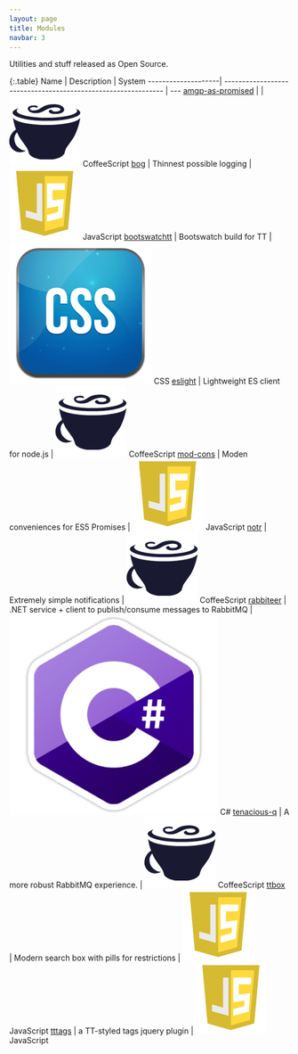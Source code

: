 ```yaml
---
layout: page
title: Modules
navbar: 3
---
```


Utilities and stuff released as Open Source.

{:.table}
Name                | Description                                                   | System
--------------------| ------------------------------------------------------------- | ---
[amgp-as-promised]	|                                                               | ![](images/coffee_logo.png) CoffeeScript
[bog]				| Thinnest possible logging                                     | ![](images/javascript_logo.png) JavaScript
[bootswatchtt]		| Bootswatch build for TT                                       | ![](images/css_logo.png) CSS
[eslight]			| Lightweight ES client for node.js                             | ![](images/coffee_logo.png) CoffeeScript
[mod-cons]          | Moden conveniences for ES5 Promises                           | ![](images/javascript_logo.png) JavaScript
[notr]				| Extremely simple notifications                                | ![](images/coffee_logo.png) CoffeeScript
[rabbiteer]			| .NET service + client to publish/consume messages to RabbitMQ | ![](images/csharp_logo.png) C#
[tenacious-q]		| A more robust RabbitMQ experience.                            | ![](images/coffee_logo.png) CoffeeScript
[ttbox]				| Modern search box with pills for restrictions                 | ![](images/javascript_logo.png) JavaScript
[tttags]			| a TT-styled tags jquery plugin                                | ![](images/javascript_logo.png) JavaScript

[amgp-as-promised]:http://github.com/ttab/amgp-as-promised
[bog]:http://github.com/ttab/bog
[bootswatchtt]:http://github.com/ttab/bootswatchtt
[eslight]:http://github.com/ttab/eslight
[mod-cons]:https://github.com/ttab/mod-cons
[notr]:http://github.com/ttab/notr
[rabbiteer]:http://github.com/ttab/rabbiteer
[tenacious-q]:http://github.com/ttab/tenacious-q
[ttbox]:http://github.com/ttab/ttbox
[tttags]:http://github.com/ttab/tttags

